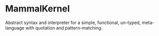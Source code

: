 # MammalKernel

Abstract syntax and interpreter for a simple, functional, un-typed, meta-language with quotation 
and pattern-matching.


